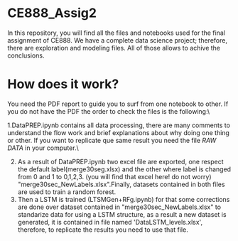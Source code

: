 # CE888_Assig2
In this repository, you will find all the files and notebooks used for the final assignment of CE888. We have a complete data science project; therefore, there are exploration and modeling files. All of those allows to achive the conclusions.
# How does it work?
You need the PDF report to guide you to surf from one notebook to other.
If you do not have the PDF the order to check the files is the following:\

1.DataPREP.ipynb contains all data processing, there are many comments to understand the flow work and brief explanations about why doing one thing or other.
If you want to replicate que same result you need the file *RAW DATA* in your computer.\

2. As a result of DataPREP.ipynb two excel file are exported, one respect the default label(merge30seg.xlsx) and the other where label is changed from 0 and 1 to 0,1,2,3. (you will find that excel here! do not worry) "merge30sec_NewLabels.xlsx".Finally, datasets contained in both files are used to train a random forest.
3. Then a LSTM is trained (LTSMGen+RFg.ipynb) for that some corrections are done over dataset contained in "merge30sec_NewLabels.xlsx" to standarize data for using a LSTM structure, as a result a new dataset is generated, it is contained in file named 'DataLSTM_levels.xlsx', therefore, to replicate the results you need to use that file.
